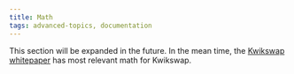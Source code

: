 ```yaml
---
title: Math
tags: advanced-topics, documentation
---
```


This section will be expanded in the future. In the mean time, the [Kwikswap whitepaper](https://kwikswap.org/whitepaper.pdf) has most relevant math for Kwikswap.
